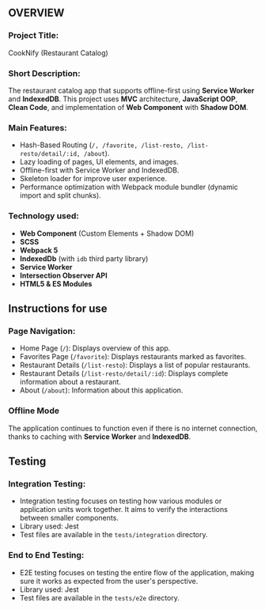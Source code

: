 ## OVERVIEW

### Project Title:

CookNify (Restaurant Catalog)

### Short Description:

The restaurant catalog app that supports offline-first using **Service Worker** and **IndexedDB**. This project uses **MVC** architecture, **JavaScript OOP**, **Clean Code**, and implementation of **Web Component** with **Shadow DOM**.

### Main Features:

- Hash-Based Routing (`/, /favorite, /list-resto, /list-resto/detail/:id, /about`).
- Lazy loading of pages, UI elements, and images.
- Offline-first with Service Worker and IndexedDB.
- Skeleton loader for improve user experience.
- Performance optimization with Webpack module bundler (dynamic import and split chunks).

### Technology used:

- **Web Component** (Custom Elements + Shadow DOM)
- **SCSS**
- **Webpack 5**
- **IndexedDb** (with `idb` third party library)
- **Service Worker**
- **Intersection Observer API**
- **HTML5 & ES Modules**

## Instructions for use

### Page Navigation:

- Home Page (`/`): Displays overview of this app.
- Favorites Page (`/favorite`): Displays restaurants marked as favorites.
- Restaurant Details (`/list-resto`): Displays a list of popular restaurants.
- Restaurant Details (`/list-resto/detail/:id`): Displays complete information about a restaurant.
- About (`/about`): Information about this application.

### Offline Mode

The application continues to function even if there is no internet connection, thanks to caching with **Service Worker** and **IndexedDB**.

## Testing

### Integration Testing:

- Integration testing focuses on testing how various modules or application units work together. It aims to verify the interactions between smaller components.
- Library used: Jest
- Test files are available in the `tests/integration` directory.

### End to End Testing:

- E2E testing focuses on testing the entire flow of the application, making sure it works as expected from the user's perspective.
- Library used: Jest
- Test files are available in the `tests/e2e` directory.
